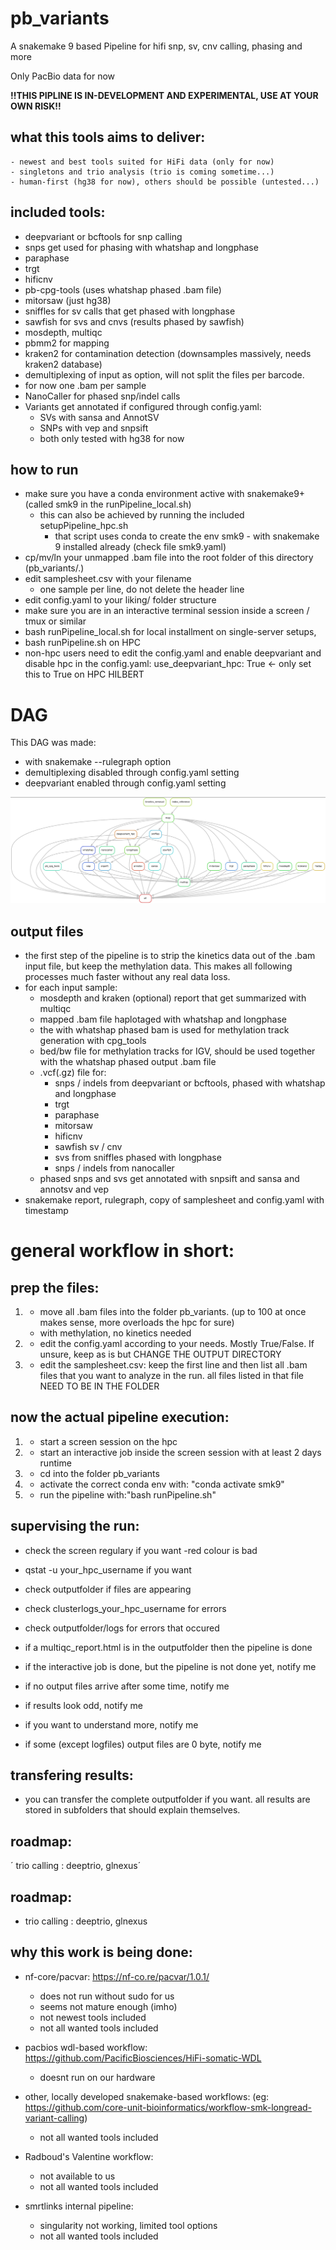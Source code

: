 # pb_variants 
A snakemake 9 based Pipeline for hifi snp, sv, cnv calling, phasing and more

Only PacBio data for now

__!!THIS PIPLINE IS IN-DEVELOPMENT AND EXPERIMENTAL, USE AT YOUR OWN RISK!!__

## what this tools aims to deliver:
    - newest and best tools suited for HiFi data (only for now)
    - singletons and trio analysis (trio is coming sometime...)
    - human-first (hg38 for now), others should be possible (untested...)

## included tools:
- deepvariant or bcftools for snp calling
- snps get used for phasing with whatshap and longphase
- paraphase 
- trgt
- hificnv 
- pb-cpg-tools (uses whatshap phased .bam file)
- mitorsaw (just hg38)
- sniffles for sv calls that get phased with longphase
- sawfish for svs and cnvs (results phased by sawfish)
- mosdepth, multiqc
- pbmm2 for mapping
- kraken2 for contamination detection (downsamples massively, needs kraken2 database)
- demultiplexing of input as option, will not split the files per barcode.
- for now one .bam per sample
- NanoCaller for phased snp/indel calls
- Variants get annotated if configured through config.yaml:
    - SVs with sansa and AnnotSV
    - SNPs with vep and snpsift
    - both only tested with hg38 for now

## how to run
- make sure you have a conda environment active with snakemake9+ (called smk9 in the runPipeline_local.sh)
    - this can also be achieved by running the included setupPipeline_hpc.sh
        - that script uses conda to create the env smk9 - with snakemake 9 installed already (check file smk9.yaml)
- cp/mv/ln your unmapped .bam file into the root folder of this directory (pb_variants/.)
- edit samplesheet.csv with your filename 
    - one sample per line, do not delete the header line
- edit config.yaml to your liking/ folder structure
- make sure you are in an interactive terminal session inside a screen / tmux or similar
- bash runPipeline_local.sh for local installment on single-server setups, 
- bash runPipeline.sh on HPC 
- non-hpc users need to edit the config.yaml and enable deepvariant and disable hpc in the config.yaml:
use_deepvariant_hpc: True <- only set this to True on HPC HILBERT



# DAG
This DAG was made:
- with snakemake --rulegraph option
- demultiplexing disabled through config.yaml setting
- deepvariant enabled through config.yaml setting


![alt text](dag.png)


## output files
- the first step of the pipeline is to strip the kinetics data out of the .bam input file, but keep the methylation data. This makes all following processes much faster without any real data loss. 
- for each input sample:
    - mosdepth and kraken (optional) report that get summarized with multiqc
    - mapped .bam file haplotaged with whatshap and longphase
    - the with whatshap phased bam is used for methylation track generation with cpg_tools
    - bed/bw file for methylation tracks for IGV, should be used together with the whatshap phased output .bam file
    - .vcf(.gz) file for:
        - snps / indels from deepvariant or bcftools, phased with whatshap and longphase
        - trgt
        - paraphase
        - mitorsaw
        - hificnv
        - sawfish sv / cnv 
        - svs from sniffles phased with longphase
        - snps / indels from nanocaller
    - phased snps and svs get annotated with snpsift and sansa and annotsv and vep   
- snakemake report, rulegraph, copy of samplesheet and config.yaml with timestamp


# general workflow in short:

## prep the files:

1. - move all .bam files into the folder pb_variants. (up to 100 at once makes sense, more overloads the hpc for sure)
	- with methylation, no kinetics needed

2. - edit the config.yaml according to your needs. Mostly True/False. If unsure, keep as is but CHANGE THE OUTPUT DIRECTORY

3. - edit the samplesheet.csv: keep the first line and then list all .bam files that you want to analyze in the run. all files listed in that file NEED TO BE IN THE FOLDER 

## now the actual pipeline execution:

1. - start a screen session on the hpc

2. - start an interactive job inside the screen session with at least 2 days runtime

3. - cd into the folder pb_variants

4. - activate the correct conda env with: "conda activate smk9"

5. - run the pipeline with:"bash runPipeline.sh"


## supervising the run:

- check the screen regulary if you want -red colour is bad

- qstat -u your_hpc_username if you want

- check outputfolder if files are appearing

- check clusterlogs_your_hpc_username for errors

- check outputfolder/logs for errors that occured

- if a multiqc_report.html is in the outputfolder then the pipeline is done

- if the interactive job is done, but the pipeline is not done yet, notify me

- if no output files arrive after some time, notify me

- if results look odd, notify me

- if you want to understand more, notify me

- if some (except logfiles) output files are 0 byte, notify me


## transfering results:

- you can transfer the complete outputfolder if you want. all results are stored in subfolders that should explain themselves.


## roadmap:
 ´ trio calling : deeptrio, glnexus´



## roadmap:
- trio calling : deeptrio, glnexus


## why this work is being done:
- nf-core/pacvar: https://nf-co.re/pacvar/1.0.1/
    - does not run without sudo for us
    - seems not mature enough (imho)
    - not newest tools included
    - not all wanted tools included

- pacbios wdl-based workflow: https://github.com/PacificBiosciences/HiFi-somatic-WDL
    - doesnt run on our hardware

- other, locally developed snakemake-based workflows: (eg: https://github.com/core-unit-bioinformatics/workflow-smk-longread-variant-calling)
    - not all wanted tools included

- Radboud's Valentine workflow:
    - not available to us
    - not all wanted tools included

- smrtlinks internal pipeline:
    - singularity not working, limited tool options
    - not all wanted tools included
